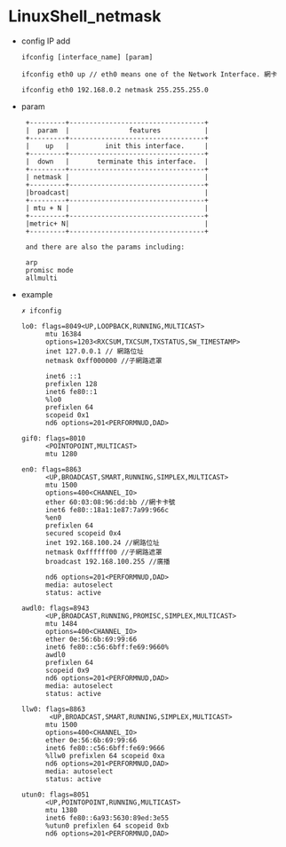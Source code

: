 # LinuxShell_netmask

* config  IP add

      ifconfig [interface_name] [param]
      
      ifconfig eth0 up // eth0 means one of the Network Interface. 網卡
      
      ifconfig eth0 192.168.0.2 netmask 255.255.255.0
    
* param
    
       +---------+----------------------------------+
       |  param  |               features           |                  
       +---------+----------------------------------+
       |    up   |         init this interface.     |
       +---------+----------------------------------+
       |  down   |       terminate this interface.  |
       +---------+----------------------------------+
       | netmask |                                  |
       +---------+----------------------------------+
       |broadcast|                                  |
       +---------+----------------------------------+
       | mtu + N |                                  |
       +---------+----------------------------------+
       |metric+ N|                                  |
       +---------+----------------------------------+
       
       and there are also the params including:
       
       arp
       promisc mode
       allmulti
    
* example

      ✗ ifconfig
      
      lo0: flags=8049<UP,LOOPBACK,RUNNING,MULTICAST> 
            mtu 16384
            options=1203<RXCSUM,TXCSUM,TXSTATUS,SW_TIMESTAMP>
            inet 127.0.0.1 // 網路位址
            netmask 0xff000000 //子網路遮罩
            
            inet6 ::1 
            prefixlen 128 
            inet6 fe80::1
            %lo0 
            prefixlen 64 
            scopeid 0x1 
            nd6 options=201<PERFORMNUD,DAD>
            
      gif0: flags=8010
            <POINTOPOINT,MULTICAST> 
            mtu 1280

      en0: flags=8863
            <UP,BROADCAST,SMART,RUNNING,SIMPLEX,MULTICAST> 
            mtu 1500
            options=400<CHANNEL_IO>
            ether 60:03:08:96:dd:bb //網卡卡號
            inet6 fe80::18a1:1e87:7a99:966c
            %en0 
            prefixlen 64 
            secured scopeid 0x4 
            inet 192.168.100.24 //網路位址
            netmask 0xffffff00 //子網路遮罩
            broadcast 192.168.100.255 //廣播
            
            nd6 options=201<PERFORMNUD,DAD>
            media: autoselect
            status: active
            
      awdl0: flags=8943
            <UP,BROADCAST,RUNNING,PROMISC,SIMPLEX,MULTICAST> 
            mtu 1484
            options=400<CHANNEL_IO>
            ether 0e:56:6b:69:99:66
            inet6 fe80::c56:6bff:fe69:9660% 
            awdl0 
            prefixlen 64 
            scopeid 0x9 
            nd6 options=201<PERFORMNUD,DAD>
            media: autoselect
            status: active
            
      llw0: flags=8863
             <UP,BROADCAST,SMART,RUNNING,SIMPLEX,MULTICAST> 
            mtu 1500
            options=400<CHANNEL_IO>
            ether 0e:56:6b:69:99:66 
            inet6 fe80::c56:6bff:fe69:9666
            %llw0 prefixlen 64 scopeid 0xa 
            nd6 options=201<PERFORMNUD,DAD>
            media: autoselect
            status: active
            
      utun0: flags=8051
            <UP,POINTOPOINT,RUNNING,MULTICAST> 
            mtu 1380
            inet6 fe80::6a93:5630:89ed:3e55
            %utun0 prefixlen 64 scopeid 0xb 
            nd6 options=201<PERFORMNUD,DAD>
